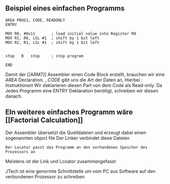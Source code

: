 
## Beispiel eines einfachen Programms 

```
AREA PROG1, CODE, READONLY
ENTRY 

MOV R0, #0x11       ; load initial value into Register R0 
MOV R1, R0, LSL #1  ; shift by 1 bit left 
MOV R2, R1, LSL #1  ; shift by 1 bit left 


stop   B   stop     ; stop program 

END 
```
Damit der [[ARM7]] Assembler einen Code Block erstellt, brauchen wir eine *AREA* Declaration. , *CODE* gibt uns die Art der Daten an, Hierbei : *Instruktionen*
Wir deklarieren diesen Part von dem Code als Read-only. 
Da Jedes Programm eine ENTRY Deklaration benötigt, schreiben wir diesen danach. 


## EIn weiteres einfaches Programm wäre [[Factorial Calculation]]




Der Assembler übersetzt die Quelldateien und erzeugt dabei einen sogenannten object file 
Der Linker verbindet diese Dateien

	Der Locator passt das Programm an den vorhandenen Speicher des Prozessors an 

Meistens ist der Link und Lcoator zusammengefasst 

JTech ist eine genormte Schnittstelle um vom PC aus Software auf den verbundenen Prozessor zu schreiben 

